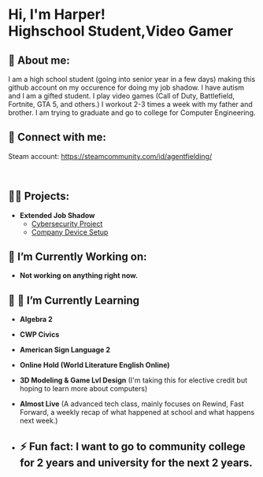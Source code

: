 <h1>Hi, I'm Harper! <br/>Highschool Student</a>,Video Gamer</a>

<h2> 💬 About me: </h2>

I am a high school student (going into senior year in a few days) making this github account on my occurence for doing my job shadow. I have autism and I am a gifted student. I play video games (Call of Duty, Battlefield, Fortnite, GTA 5, and others.) I workout 2-3 times a week with my father and brother. I am trying to graduate and go to college for Computer Engineering. 

<h2> 🤳 Connect with me: </h2>

Steam account: https://steamcommunity.com/id/agentfielding/

<br>

<h2>👨‍💻 Projects: </h2>

- <b>Extended Job Shadow</b>
  - [Cybersecurity Project](https://github.com/HarperGraves/Cybersecurity-Project/tree/main)
  - [Company Device Setup](https://github.com/HarperGraves/Company-Device-Setup)
  
<h2>🔭 I’m Currently Working on: </h2>
  
- <b>Not working on anything right now.</b>
  
  
<h2>🔭 🌱 I’m Currently Learning </h2>

- <b>Algebra 2</b>
- <b>CWP Civics</b>
- <b>American Sign Language 2</b>
- <b>Online Hold (World Literature English Online)</b>
- <b>3D Modeling & Game Lvl Design</b> (I'm taking this for elective credit but hoping to learn more about computers)
- <b>Almost Live</b> (A advanced tech class, mainly focuses on Rewind, Fast Forward, a weekly recap of what happened at school and what happens next week.)

- <h2>⚡ Fun fact: I want to go to community college for 2 years and university for the next 2 years. </h2>



<!--
- 
- 👯 I’m looking to collaborate on ...
- 🤔 I’m looking for help with ...
- 💬 Ask me about ...
- 📫 How to reach me: ...
-->
